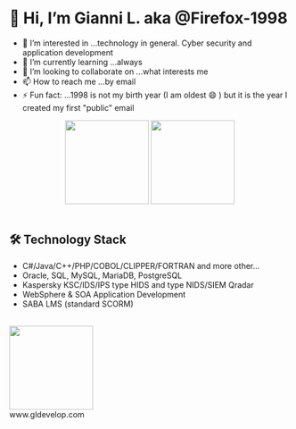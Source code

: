 # 👋 Hi, I’m Gianni L. aka @Firefox-1998
- 👀 I’m interested in ...technology in general. Cyber ​​security and application development
- 🌱 I’m currently learning ...always
- 💞️ I’m looking to collaborate on ...what interests me
- 📫 How to reach me ...by email
- ⚡ Fun fact: ...1998 is not my birth year (I am oldest :smile: ) but it is the year I created my first "public" email

  
<p align='center'>  
   <a href="https://github-readme-stats.vercel.app/api?username=Firefox-1998&show_icons=true&count_private=true">
       <img height=150 src="https://github-readme-stats.vercel.app/api?username=Firefox-1998&show_icons=true&count_private=true"/></a>
   <a href="https://github.com/romankh3/github-readme-stats">
       <img height=150 src="https://github-readme-stats.vercel.app/api/top-langs/?username=Firefox-1998&layout=compact"/></a>
  <br><br>
</p>


## 🛠 Technology Stack
*   C#/Java/C++/PHP/COBOL/CLIPPER/FORTRAN and more other...
*   Oracle, SQL, MySQL, MariaDB, PostgreSQL
*   Kaspersky KSC/IDS/IPS type HIDS and type NIDS/SIEM Qradar
*   WebSphere & SOA Application Development
*   SABA LMS (standard SCORM)


<p align='left'>
  <br>
   <a href="https://www.gldevelop.com">
       <img height=150 src="https://github.com/user-attachments/assets/a8a58c30-50ad-4c14-94fc-f823231908de"/></a>
  <br>
  www.gldevelop.com
</p>


<!---
Firefox-1998/Firefox-1998 is a ✨ special ✨ repository because its `README.md` (this file) appears on your GitHub profile.
You can click the Preview link to take a look at your changes.
--->

